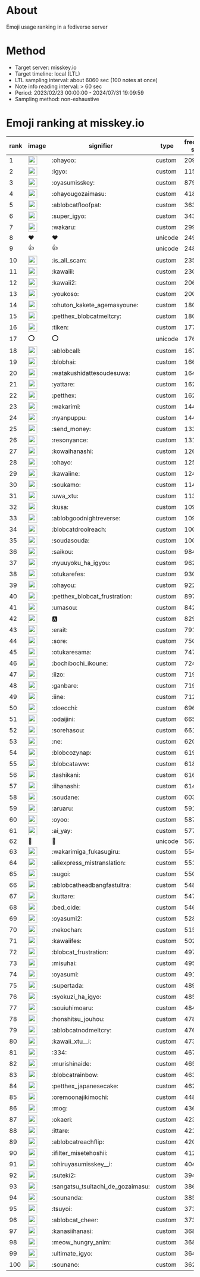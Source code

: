 # About
Emoji usage ranking in a fediverse server

# Method
- Target server: misskey.io
- Target timeline: local (LTL)
- LTL sampling interval: about 6060 sec (100 notes at once)
- Note info reading interval: > 60 sec
- Period: 2023/02/23 00:00:00 - 2024/07/31 19:09:59 
- Sampling method: non-exhaustive

# Emoji ranking at misskey.io

|rank|image|signifier|type|frequency score|
|----|----|----|----|----|
|1|<img height="24" src="https://misskey.io/emoji/ohayoo.webp">|:ohayoo:|custom|209030|
|2|<img height="24" src="https://misskey.io/emoji/igyo.webp">|:igyo:|custom|115322|
|3|<img height="24" src="https://misskey.io/emoji/oyasumisskey.webp">|:oyasumisskey:|custom|87970|
|4|<img height="24" src="https://misskey.io/emoji/ohayougozaimasu.webp">|:ohayougozaimasu:|custom|41866|
|5|<img height="24" src="https://misskey.io/emoji/ablobcatfloofpat.webp">|:ablobcatfloofpat:|custom|36319|
|6|<img height="24" src="https://misskey.io/emoji/super_igyo.webp">|:super_igyo:|custom|34333|
|7|<img height="24" src="https://misskey.io/emoji/wakaru.webp">|:wakaru:|custom|29948|
|8|❤|❤|unicode|24904|
|9|👍|👍|unicode|24880|
|10|<img height="24" src="https://misskey.io/emoji/is_all_scam.webp">|:is_all_scam:|custom|23576|
|11|<img height="24" src="https://misskey.io/emoji/kawaiii.webp">|:kawaiii:|custom|23000|
|12|<img height="24" src="https://misskey.io/emoji/kawaii2.webp">|:kawaii2:|custom|20620|
|13|<img height="24" src="https://misskey.io/emoji/youkoso.webp">|:youkoso:|custom|20012|
|14|<img height="24" src="https://misskey.io/emoji/ohuton_kakete_agemasyoune.webp">|:ohuton_kakete_agemasyoune:|custom|18076|
|15|<img height="24" src="https://misskey.io/emoji/petthex_blobcatmeltcry.webp">|:petthex_blobcatmeltcry:|custom|18036|
|16|<img height="24" src="https://misskey.io/emoji/tiken.webp">|:tiken:|custom|17767|
|17|⭕|⭕|unicode|17627|
|18|<img height="24" src="https://misskey.io/emoji/ablobcall.webp">|:ablobcall:|custom|16767|
|19|<img height="24" src="https://misskey.io/emoji/blobhai.webp">|:blobhai:|custom|16691|
|20|<img height="24" src="https://misskey.io/emoji/watakushidattesoudesuwa.webp">|:watakushidattesoudesuwa:|custom|16432|
|21|<img height="24" src="https://misskey.io/emoji/yattare.webp">|:yattare:|custom|16222|
|22|<img height="24" src="https://misskey.io/emoji/petthex.webp">|:petthex:|custom|16207|
|23|<img height="24" src="https://misskey.io/emoji/wakarimi.webp">|:wakarimi:|custom|14463|
|24|<img height="24" src="https://misskey.io/emoji/nyanpuppu.webp">|:nyanpuppu:|custom|14401|
|25|<img height="24" src="https://misskey.io/emoji/send_money.webp">|:send_money:|custom|13308|
|26|<img height="24" src="https://misskey.io/emoji/resonyance.webp">|:resonyance:|custom|13119|
|27|<img height="24" src="https://misskey.io/emoji/kowaihanashi.webp">|:kowaihanashi:|custom|12638|
|28|<img height="24" src="https://misskey.io/emoji/ohayo.webp">|:ohayo:|custom|12514|
|29|<img height="24" src="https://misskey.io/emoji/kawaiine.webp">|:kawaiine:|custom|12470|
|30|<img height="24" src="https://misskey.io/emoji/soukamo.webp">|:soukamo:|custom|11482|
|31|<img height="24" src="https://misskey.io/emoji/uwa_xtu.webp">|:uwa_xtu:|custom|11399|
|32|<img height="24" src="https://misskey.io/emoji/kusa.webp">|:kusa:|custom|10977|
|33|<img height="24" src="https://misskey.io/emoji/ablobgoodnightreverse.webp">|:ablobgoodnightreverse:|custom|10971|
|34|<img height="24" src="https://misskey.io/emoji/blobcatdroolreach.webp">|:blobcatdroolreach:|custom|10097|
|35|<img height="24" src="https://misskey.io/emoji/soudasouda.webp">|:soudasouda:|custom|10090|
|36|<img height="24" src="https://misskey.io/emoji/saikou.webp">|:saikou:|custom|9842|
|37|<img height="24" src="https://misskey.io/emoji/nyuuyoku_ha_igyou.webp">|:nyuuyoku_ha_igyou:|custom|9628|
|38|<img height="24" src="https://misskey.io/emoji/otukarefes.webp">|:otukarefes:|custom|9306|
|39|<img height="24" src="https://misskey.io/emoji/ohayou.webp">|:ohayou:|custom|9226|
|40|<img height="24" src="https://misskey.io/emoji/petthex_blobcat_frustration.webp">|:petthex_blobcat_frustration:|custom|8977|
|41|<img height="24" src="https://misskey.io/emoji/umasou.webp">|:umasou:|custom|8426|
|42|<img height="24" src="https://misskey.io/emoji/a.webp">|:a:|custom|8298|
|43|<img height="24" src="https://misskey.io/emoji/erait.webp">|:erait:|custom|7913|
|44|<img height="24" src="https://misskey.io/emoji/sore.webp">|:sore:|custom|7504|
|45|<img height="24" src="https://misskey.io/emoji/otukaresama.webp">|:otukaresama:|custom|7470|
|46|<img height="24" src="https://misskey.io/emoji/bochibochi_ikoune.webp">|:bochibochi_ikoune:|custom|7244|
|47|<img height="24" src="https://misskey.io/emoji/iizo.webp">|:iizo:|custom|7199|
|48|<img height="24" src="https://misskey.io/emoji/ganbare.webp">|:ganbare:|custom|7198|
|49|<img height="24" src="https://misskey.io/emoji/iine.webp">|:iine:|custom|7125|
|50|<img height="24" src="https://misskey.io/emoji/doecchi.webp">|:doecchi:|custom|6965|
|51|<img height="24" src="https://misskey.io/emoji/odaijini.webp">|:odaijini:|custom|6651|
|52|<img height="24" src="https://misskey.io/emoji/sorehasou.webp">|:sorehasou:|custom|6610|
|53|<img height="24" src="https://misskey.io/emoji/ne.webp">|:ne:|custom|6208|
|54|<img height="24" src="https://misskey.io/emoji/blobcozynap.webp">|:blobcozynap:|custom|6195|
|55|<img height="24" src="https://misskey.io/emoji/blobcataww.webp">|:blobcataww:|custom|6186|
|56|<img height="24" src="https://misskey.io/emoji/tashikani.webp">|:tashikani:|custom|6162|
|57|<img height="24" src="https://misskey.io/emoji/iihanashi.webp">|:iihanashi:|custom|6142|
|58|<img height="24" src="https://misskey.io/emoji/soudane.webp">|:soudane:|custom|6030|
|59|<img height="24" src="https://misskey.io/emoji/aruaru.webp">|:aruaru:|custom|5913|
|60|<img height="24" src="https://misskey.io/emoji/oyoo.webp">|:oyoo:|custom|5873|
|61|<img height="24" src="https://misskey.io/emoji/ai_yay.webp">|:ai_yay:|custom|5775|
|62|🎉|🎉|unicode|5676|
|63|<img height="24" src="https://misskey.io/emoji/wakarimiga_fukasugiru.webp">|:wakarimiga_fukasugiru:|custom|5541|
|64|<img height="24" src="https://misskey.io/emoji/aliexpress_mistranslation.webp">|:aliexpress_mistranslation:|custom|5516|
|65|<img height="24" src="https://misskey.io/emoji/sugoi.webp">|:sugoi:|custom|5502|
|66|<img height="24" src="https://misskey.io/emoji/ablobcatheadbangfastultra.webp">|:ablobcatheadbangfastultra:|custom|5485|
|67|<img height="24" src="https://misskey.io/emoji/kuttare.webp">|:kuttare:|custom|5472|
|68|<img height="24" src="https://misskey.io/emoji/bed_oide.webp">|:bed_oide:|custom|5460|
|69|<img height="24" src="https://misskey.io/emoji/oyasumi2.webp">|:oyasumi2:|custom|5289|
|70|<img height="24" src="https://misskey.io/emoji/nekochan.webp">|:nekochan:|custom|5151|
|71|<img height="24" src="https://misskey.io/emoji/kawaiifes.webp">|:kawaiifes:|custom|5023|
|72|<img height="24" src="https://misskey.io/emoji/blobcat_frustration.webp">|:blobcat_frustration:|custom|4977|
|73|<img height="24" src="https://misskey.io/emoji/misuhai.webp">|:misuhai:|custom|4954|
|74|<img height="24" src="https://misskey.io/emoji/oyasumi.webp">|:oyasumi:|custom|4912|
|75|<img height="24" src="https://misskey.io/emoji/supertada.webp">|:supertada:|custom|4892|
|76|<img height="24" src="https://misskey.io/emoji/syokuzi_ha_igyo.webp">|:syokuzi_ha_igyo:|custom|4855|
|77|<img height="24" src="https://misskey.io/emoji/souiuhimoaru.webp">|:souiuhimoaru:|custom|4840|
|78|<img height="24" src="https://misskey.io/emoji/honshitsu_jouhou.webp">|:honshitsu_jouhou:|custom|4783|
|79|<img height="24" src="https://misskey.io/emoji/ablobcatnodmeltcry.webp">|:ablobcatnodmeltcry:|custom|4765|
|80|<img height="24" src="https://misskey.io/emoji/kawaii_xtu__i.webp">|:kawaii_xtu__i:|custom|4735|
|81|<img height="24" src="https://misskey.io/emoji/334.webp">|:334:|custom|4679|
|82|<img height="24" src="https://misskey.io/emoji/murishinaide.webp">|:murishinaide:|custom|4651|
|83|<img height="24" src="https://misskey.io/emoji/blobcatrainbow.webp">|:blobcatrainbow:|custom|4632|
|84|<img height="24" src="https://misskey.io/emoji/petthex_japanesecake.webp">|:petthex_japanesecake:|custom|4624|
|85|<img height="24" src="https://misskey.io/emoji/oremoonajikimochi.webp">|:oremoonajikimochi:|custom|4489|
|86|<img height="24" src="https://misskey.io/emoji/mog.webp">|:mog:|custom|4364|
|87|<img height="24" src="https://misskey.io/emoji/okaeri.webp">|:okaeri:|custom|4238|
|88|<img height="24" src="https://misskey.io/emoji/ittare.webp">|:ittare:|custom|4216|
|89|<img height="24" src="https://misskey.io/emoji/ablobcatreachflip.webp">|:ablobcatreachflip:|custom|4208|
|90|<img height="24" src="https://misskey.io/emoji/ifilter_misetehoshii.webp">|:ifilter_misetehoshii:|custom|4127|
|91|<img height="24" src="https://misskey.io/emoji/ohiruyasumisskey__i.webp">|:ohiruyasumisskey__i:|custom|4046|
|92|<img height="24" src="https://misskey.io/emoji/suteki2.webp">|:suteki2:|custom|3943|
|93|<img height="24" src="https://misskey.io/emoji/sangatsu_tsuitachi_de_gozaimasu.webp">|:sangatsu_tsuitachi_de_gozaimasu:|custom|3864|
|94|<img height="24" src="https://misskey.io/emoji/sounanda.webp">|:sounanda:|custom|3851|
|95|<img height="24" src="https://misskey.io/emoji/tsuyoi.webp">|:tsuyoi:|custom|3733|
|96|<img height="24" src="https://misskey.io/emoji/ablobcat_cheer.webp">|:ablobcat_cheer:|custom|3730|
|97|<img height="24" src="https://misskey.io/emoji/kanasiihanasi.webp">|:kanasiihanasi:|custom|3689|
|98|<img height="24" src="https://misskey.io/emoji/meow_hungry_anim.webp">|:meow_hungry_anim:|custom|3680|
|99|<img height="24" src="https://misskey.io/emoji/ultimate_igyo.webp">|:ultimate_igyo:|custom|3640|
|100|<img height="24" src="https://misskey.io/emoji/sounano.webp">|:sounano:|custom|3621|
